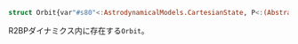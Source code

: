 ```julia
struct Orbit{var"#s80"<:AstrodynamicalModels.CartesianState, P<:(AbstractVector)} <: AstrodynamicalModels.AstrodynamicalOrbit{var"#s80"<:AstrodynamicalModels.CartesianState, P<:(AbstractVector)}
```

R2BPダイナミクス内に存在する`Orbit`。
